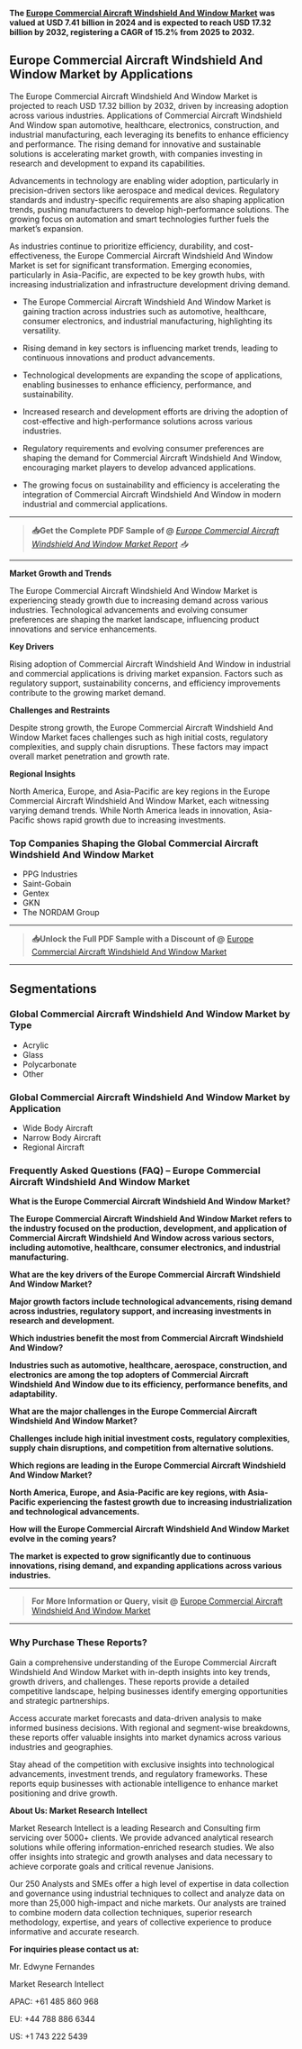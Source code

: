 <p><strong>The <a href="https://www.marketresearchintellect.com/download-sample/?rid=167424&amp;utm_source=Pulse-April-Europe&amp;utm_medium=852">Europe Commercial Aircraft Windshield And Window Market</a> was valued at USD 7.41 billion in 2024 and is expected to reach USD 17.32 billion by 2032, registering a CAGR of 15.2% from 2025 to 2032.</strong></p><h2>Europe Commercial Aircraft Windshield And Window Market by Applications&nbsp;</h2><p><p>The Europe Commercial Aircraft Windshield And Window Market is projected to reach USD 17.32 billion by 2032, driven by increasing adoption across various industries. Applications of Commercial Aircraft Windshield And Window span automotive, healthcare, electronics, construction, and industrial manufacturing, each leveraging its benefits to enhance efficiency and performance. The rising demand for innovative and sustainable solutions is accelerating market growth, with companies investing in research and development to expand its capabilities.</p><p>Advancements in technology are enabling wider adoption, particularly in precision-driven sectors like aerospace and medical devices. Regulatory standards and industry-specific requirements are also shaping application trends, pushing manufacturers to develop high-performance solutions. The growing focus on automation and smart technologies further fuels the market&rsquo;s expansion.</p><p>As industries continue to prioritize efficiency, durability, and cost-effectiveness, the Europe Commercial Aircraft Windshield And Window Market is set for significant transformation. Emerging economies, particularly in Asia-Pacific, are expected to be key growth hubs, with increasing industrialization and infrastructure development driving demand.</p></p><ul><li><p>The Europe Commercial Aircraft Windshield And Window Market is gaining traction across industries such as automotive, healthcare, consumer electronics, and industrial manufacturing, highlighting its versatility.</p></li><li><p>Rising demand in key sectors is influencing market trends, leading to continuous innovations and product advancements.</p></li><li><p>Technological developments are expanding the scope of applications, enabling businesses to enhance efficiency, performance, and sustainability.</p></li><li><p>Increased research and development efforts are driving the adoption of cost-effective and high-performance solutions across various industries.</p></li><li><p>Regulatory requirements and evolving consumer preferences are shaping the demand for Commercial Aircraft Windshield And Window, encouraging market players to develop advanced applications.</p></li><li><p>The growing focus on sustainability and efficiency is accelerating the integration of Commercial Aircraft Windshield And Window in modern industrial and commercial applications.</p></li></ul><hr /><blockquote><p><strong><span class="font-[700]">📥Get the Complete PDF Sample of @ </span></strong><em><span class="font-[700]"><a href="https://www.marketresearchintellect.com/download-sample/?rid=167424&amp;utm_source=Pulse-April-Europe&amp;utm_medium=852" target="_blank" data-tracking-control-name="article-ssr-frontend-pulse_little-text-block" data-tracking-will-navigate="" data-test-link="">Europe Commercial Aircraft Windshield And Window Market Report</a>&nbsp;📥</span></em></p></blockquote><hr /><p class="" data-start="77" data-end="360"><strong data-start="77" data-end="105">Market Growth and Trends</strong></p><p class="" data-start="77" data-end="360">The Europe Commercial Aircraft Windshield And Window Market is experiencing steady growth due to increasing demand across various industries. Technological advancements and evolving consumer preferences are shaping the market landscape, influencing product innovations and service enhancements.</p><p class="" data-start="362" data-end="606"><strong data-start="362" data-end="377">Key Drivers</strong></p><p class="" data-start="362" data-end="606">Rising adoption of Commercial Aircraft Windshield And Window in industrial and commercial applications is driving market expansion. Factors such as regulatory support, sustainability concerns, and efficiency improvements contribute to the growing market demand.</p><p class="" data-start="608" data-end="849"><strong data-start="608" data-end="637">Challenges and Restraints</strong></p><p class="" data-start="608" data-end="849">Despite strong growth, the Europe Commercial Aircraft Windshield And Window Market faces challenges such as high initial costs, regulatory complexities, and supply chain disruptions. These factors may impact overall market penetration and growth rate.</p><p class="" data-start="851" data-end="1095"><strong data-start="851" data-end="872">Regional Insights</strong></p><p class="" data-start="851" data-end="1095">North America, Europe, and Asia-Pacific are key regions in the Europe Commercial Aircraft Windshield And Window Market, each witnessing varying demand trends. While North America leads in innovation, Asia-Pacific shows rapid growth due to increasing investments.</p><p><h3>Top Companies Shaping the Global Commercial Aircraft Windshield And Window Market </h3><ul><li>PPG Industries</li><li>Saint-Gobain</li><li>Gentex</li><li>GKN</li><li>The NORDAM Group</li></ul></p><hr /><blockquote><p><strong>📥Unlock the Full PDF Sample with a Discount of @</strong> <a href="https://www.marketresearchintellect.com/ask-for-discount/?rid=167424&amp;utm_source=Pulse-April-Europe&amp;utm_medium=852">Europe Commercial Aircraft Windshield And Window Market</a></p></blockquote><hr /><p><h2>Segmentations</h2><h3>Global Commercial Aircraft Windshield And Window Market by Type</h3><ul><li>Acrylic</li><li>Glass</li><li>Polycarbonate</li><li>Other</li></ul><h3>Global Commercial Aircraft Windshield And Window Market by Application</h3><ul><li>Wide Body Aircraft</li><li>Narrow Body Aircraft</li><li>Regional Aircraft</li></ul></p><h3><strong>Frequently Asked Questions (FAQ) &ndash; Europe Commercial Aircraft Windshield And Window Market</strong></h3><p><strong>What is the Europe Commercial Aircraft Windshield And Window Market?</strong></p><p><strong>The Europe Commercial Aircraft Windshield And Window Market refers to the industry focused on the production, development, and application of Commercial Aircraft Windshield And Window across various sectors, including automotive, healthcare, consumer electronics, and industrial manufacturing.</strong></p><p><strong>What are the key drivers of the Europe Commercial Aircraft Windshield And Window Market?</strong></p><p><strong>Major growth factors include technological advancements, rising demand across industries, regulatory support, and increasing investments in research and development.</strong></p><p><strong>Which industries benefit the most from Commercial Aircraft Windshield And Window?</strong></p><p><strong>Industries such as automotive, healthcare, aerospace, construction, and electronics are among the top adopters of Commercial Aircraft Windshield And Window due to its efficiency, performance benefits, and adaptability.</strong></p><p><strong>What are the major challenges in the Europe Commercial Aircraft Windshield And Window Market?</strong></p><p><strong>Challenges include high initial investment costs, regulatory complexities, supply chain disruptions, and competition from alternative solutions.</strong></p><p><strong>Which regions are leading in the Europe Commercial Aircraft Windshield And Window Market?</strong></p><p><strong>North America, Europe, and Asia-Pacific are key regions, with Asia-Pacific experiencing the fastest growth due to increasing industrialization and technological advancements.</strong></p><p><strong>How will the Europe Commercial Aircraft Windshield And Window Market evolve in the coming years?</strong></p><p><strong>The market is expected to grow significantly due to continuous innovations, rising demand, and expanding applications across various industries.</strong></p><hr /><blockquote><p><span class="font-[700]"><strong>For More Information or Query, visit&nbsp;@</strong>&nbsp;</span><span class="font-[700]"><a href="https://www.marketresearchintellect.com/product/global-commercial-aircraft-windshield-and-window-market-size-forecast/?utm_source=Linkedin&utm_medium=852" target="_blank" data-tracking-control-name="article-ssr-frontend-pulse_little-text-block" data-tracking-will-navigate="" data-test-link="">Europe Commercial Aircraft Windshield And Window Market</a></span></p></blockquote><hr /><h3><strong data-start="0" data-end="31">Why Purchase These Reports?</strong></h3><p class="" data-start="35" data-end="297">Gain a comprehensive understanding of the Europe Commercial Aircraft Windshield And Window Market with in-depth insights into key trends, growth drivers, and challenges. These reports provide a detailed competitive landscape, helping businesses identify emerging opportunities and strategic partnerships.</p><p class="" data-start="299" data-end="540">Access accurate market forecasts and data-driven analysis to make informed business decisions. With regional and segment-wise breakdowns, these reports offer valuable insights into market dynamics across various industries and geographies.</p><p class="" data-start="542" data-end="784">Stay ahead of the competition with exclusive insights into technological advancements, investment trends, and regulatory frameworks. These reports equip businesses with actionable intelligence to enhance market positioning and drive growth.</p><p><strong><span class="font-[700]">About Us: Market Research Intellect</span></strong></p><p><span class="">Market Research Intellect is a leading Research and Consulting firm servicing over 5000+ clients. We provide advanced analytical research solutions while offering information-enriched research studies.&nbsp;</span>We also offer insights into strategic and growth analyses and data necessary to achieve corporate goals and critical revenue Janisions.</p><p><span class="">Our 250 Analysts and SMEs offer a high level of expertise in data collection and governance using industrial techniques to collect and analyze data on more than 25,000 high-impact and niche markets. Our analysts are trained to combine modern data collection techniques, superior research methodology, expertise, and years of collective experience to produce informative and accurate research.</span></p><p><strong>For inquiries please contact us at:</strong></p><p>Mr. Edwyne Fernandes</p><p>Market Research Intellect</p><p>APAC: +61 485 860 968</p><p>EU: +44 788 886 6344</p><p>US: +1 743 222 5439</p>